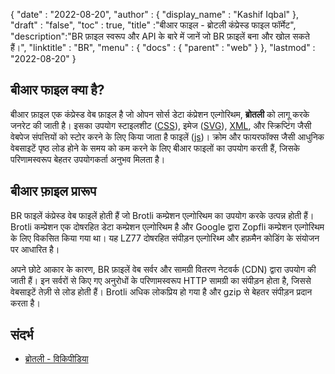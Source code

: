 {
  "date" : "2022-08-20",
  "author" : {
    "display_name" : "Kashif Iqbal"
},
  "draft" : "false",
  "toc" : true,
  "title" :"बीआर फाइल - ब्रोटली कंप्रेस्ड फाइल फॉर्मेट",
  "description":"BR फ़ाइल स्वरूप और API के बारे में जानें जो BR फ़ाइलें बना और खोल सकते हैं।",
  "linktitle" : "BR",
  "menu" : {
    "docs" : {
      "parent" : "web"
}
},
  "lastmod" : "2022-08-20"
}

## बीआर फाइल क्या है?

बीआर फ़ाइल एक कंप्रेस्ड वेब फ़ाइल है जो ओपन सोर्स डेटा कंप्रेशन एल्गोरिथम, **ब्रोतली** को लागू करके जनरेट की जाती है। इसका उपयोग स्टाइलशीट ([CSS](/hi/web/css/)), इमेज ([SVG](/hi/page-description-language/svg/)), [XML](/hi/web/xml/), और स्क्रिप्टिंग जैसी वेबपेज संपत्तियों को स्टोर करने के लिए किया जाता है फाइलें ([js](/hi/web/js/))। क्रोम और फायरफॉक्स जैसी आधुनिक वेबसाइटें पृष्ठ लोड होने के समय को कम करने के लिए बीआर फाइलों का उपयोग करती हैं, जिसके परिणामस्वरूप बेहतर उपयोगकर्ता अनुभव मिलता है।

## बीआर फ़ाइल प्रारूप

BR फाइलें कंप्रेस्ड वेब फाइलें होती हैं जो Brotli कम्प्रेशन एल्गोरिथम का उपयोग करके उत्पन्न होती हैं। Brotli कम्प्रेशन एक दोषरहित डेटा कम्प्रेशन एल्गोरिथम है और Google द्वारा Zopfli कम्प्रेशन एल्गोरिथम के लिए विकसित किया गया था। यह LZ77 दोषरहित संपीड़न एल्गोरिथ्म और हफ़मैन कोडिंग के संयोजन पर आधारित है।

अपने छोटे आकार के कारण, BR फ़ाइलें वेब सर्वर और सामग्री वितरण नेटवर्क (CDN) द्वारा उपयोग की जाती हैं। इन सर्वरों से किए गए अनुरोधों के परिणामस्वरूप HTTP सामग्री का संपीड़न होता है, जिससे वेबसाइटें तेज़ी से लोड होती हैं। Brotli अधिक लोकप्रिय हो गया है और gzip से बेहतर संपीड़न प्रदान करता है।

## संदर्भ

* [ब्रोतली - विकिपीडिया](https://en.wikipedia.org/wiki/Brotli)

